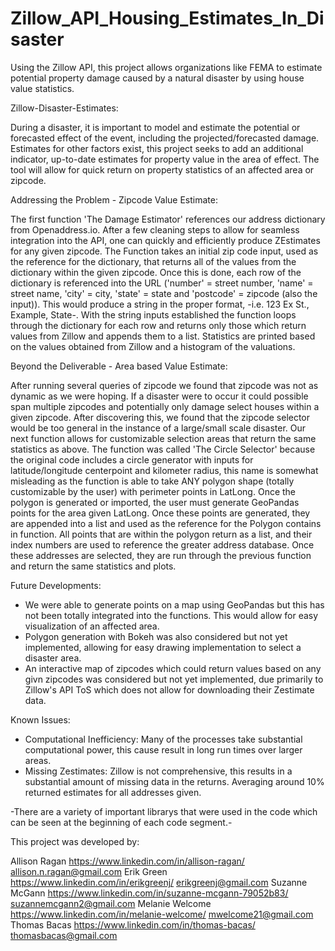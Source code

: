 # Zillow_API_Housing_Estimates_In_Disaster
Using the Zillow API, this project allows organizations like FEMA to estimate potential property damage caused by a natural disaster by using house value statistics.

Zillow-Disaster-Estimates:

During a disaster, it is important to model and estimate the potential or forecasted effect of the event, including the projected/forecasted damage. Estimates for other factors exist, this project seeks to add an additional indicator, up-to-date estimates for property value in the area of effect. The tool will allow for quick return on property statistics of an affected area or zipcode.

Addressing the Problem - Zipcode Value Estimate:

The first function 'The Damage Estimator' references our address dictionary from Openaddress.io. After a few cleaning steps to allow for seamless integration into the API, one can quickly and efficiently produce ZEstimates for any given zipcode. The Function takes an initial zip code input, used as the reference for the dictionary, that returns all of the values from the dictionary within the given zipcode. Once this is done, each row of the dictionary is referenced into the URL ('number' = street number, 'name' = street name, 'city' = city, 'state' = state and 'postcode' = zipcode (also the input)). This would produce a string in the proper format, -i.e. 123 Ex St., Example, State-. With the string inputs established the function loops through the dictionary for each row and returns only those which return values from Zillow and appends them to a list. Statistics are printed based on the values obtained from Zillow and a histogram of the valuations.

Beyond the Deliverable - Area based Value Estimate:

After running several queries of zipcode we found that zipcode was not as dynamic as we were hoping. If a disaster were to occur it could possible span multiple zipcodes and potentially only damage select houses within a given zipcode. After discovering this, we found that the zipcode selector would be too general in the instance of a large/small scale disaster. Our next function allows for customizable selection areas that return the same statistics as above. The function was called 'The Circle Selector' because the original code includes a circle generator with inputs for latitude/longitude centerpoint and kilometer radius, this name is somewhat misleading as the function is able to take ANY polygon shape (totally customizable by the user) with perimeter points in LatLong. Once the polygon is generated or imported, the user must generate GeoPandas points for the area given LatLong. Once these points are generated, they are appended into a list and used as the reference for the Polygon contains in function. All points that are within the polygon return as a list, and their index numbers are used to reference the greater address database. Once these addresses are selected, they are run through the previous function and return the same statistics and plots.

Future Developments:

- We were able to generate points on a map using GeoPandas but this has not been totally integrated into the functions. This would allow for easy visualization of an affected area.
- Polygon generation with Bokeh was also considered but not yet implemented, allowing for easy drawing implementation to select a disaster area.
- An interactive map of zipcodes which could return values based on any givn zipcodes was considered but not yet implemented, due primarily to Zillow's API ToS which does not allow for downloading their Zestimate data.

Known Issues:

- Computational Inefficiency: Many of the processes take substantial computational power, this cause result in long run times over larger areas.
- Missing Zestimates: Zillow is not comprehensive, this results in a substantial amount of missing data in the returns. Averaging around 10% returned estimates for all addresses given.

-There are a variety of important librarys that were used in the code which can be seen at the beginning of each code segment.-

This project was developed by:

Allison Ragan https://www.linkedin.com/in/allison-ragan/ allison.n.ragan@gmail.com
Erik Green https://www.linkedin.com/in/erikgreenj/ erikgreenj@gmail.com
Suzanne McGann https://www.linkedin.com/in/suzanne-mcgann-79052b83/ suzannemcgann2@gmail.com
Melanie Welcome https://www.linkedin.com/in/melanie-welcome/ mwelcome21@gmail.com
Thomas Bacas https://www.linkedin.com/in/thomas-bacas/ thomasbacas@gmail.com

